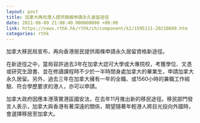 ```yaml
---
layout: post
title: 加拿大再向港人提供兩條申請永久居留途徑
date: 2021-06-09 21:08:40.000000000 +08:00
link: https://news.rthk.hk/rthk/ch/component/k2/1595111-20210609.htm
categories: rthk
---
```


加拿大移民局宣布，再向香港居民提供兩條申請永久居留資格新途徑。

在新途徑之中，當局容許過去3年在加拿大認可大學或大專院校，考獲學位、文憑或研究生證書、並在修讀課程時不少於一半時間身處加拿大的畢業生，申請加拿大永久居留。另外，過去三年在加拿大擁有一年的全職、或1560小時的兼職工作經驗、符合學歷要求的港人，亦可以申請。

加拿大政府因應本港落實港區國安法，在去年11月推出新的移民途徑。移民部門發言人表示，加拿大與香港有著深遠的關係，期望隨著年輕港人將目光投向外國時，會選擇移居至加拿大。
